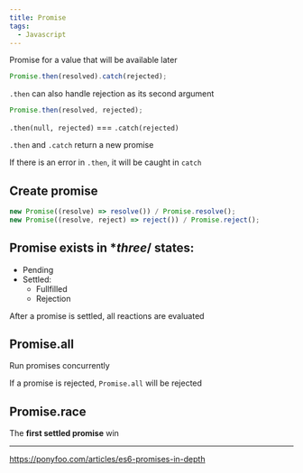 ```yaml
---
title: Promise
tags:
  - Javascript
---
```


Promise for a value that will be available later

```javascript
Promise.then(resolved).catch(rejected);
```

`.then` can also handle rejection as its second argument

```javascript
Promise.then(resolved, rejected);
```

`.then(null, rejected)` === `.catch(rejected)`

`.then` and `.catch` return a new promise

If there is an error in `.then`, it will be caught in `catch`

## Create promise

```javascript
new Promise((resolve) => resolve()) / Promise.resolve();
new Promise((resolve, reject) => reject()) / Promise.reject();
```

## Promise exists in \*_three_/ states:

- Pending
- Settled:
  - Fullfilled
  - Rejection

After a promise is settled, all reactions are evaluated

## Promise.all

Run promises concurrently

If a promise is rejected, `Promise.all` will be rejected

## Promise.race

The **first settled promise** win

---

https://ponyfoo.com/articles/es6-promises-in-depth
